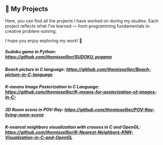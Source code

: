 ## 💼 My Projects

Here, you can find all the projects I have worked on during my studies.
Each project reflects what I’ve learned — from programming fundamentals to creative problem-solving.

I hope you enjoy exploring my work! 🚀


##### Sudoku game in Python: https://github.com/themissellier/SUDOKU_pygame

##### Beach picture in C language: https://github.com/themissellier/Beach-picture-in-C-language

##### K-means Image Posterization in C Language: https://github.com/themissellier/K-means-for-posterization-of-images-in-C-

##### 3D Room scene in POV-Ray: https://github.com/themissellier/POV-Ray-living-room-scene

##### K-nearest neighbors visualization with crosses in C and OpenGL: https://github.com/themissellier/K-Nearest-Neighbors-KNN-Visualization-in-C-and-OpenGL
